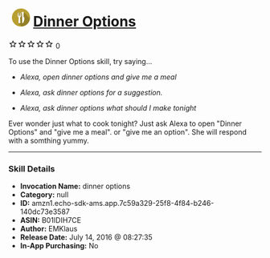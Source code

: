 # &nbsp;<img src="skill_icon" alt="Dinner Options icon" width="36"> [Dinner Options](http://alexa.amazon.com/#skills/amzn1.echo-sdk-ams.app.7c59a329-25f8-4f84-b246-140dc73e3587)
![0 stars](../../images/ic_star_border_black_18dp_1x.png)![0 stars](../../images/ic_star_border_black_18dp_1x.png)![0 stars](../../images/ic_star_border_black_18dp_1x.png)![0 stars](../../images/ic_star_border_black_18dp_1x.png)![0 stars](../../images/ic_star_border_black_18dp_1x.png) 0

To use the Dinner Options skill, try saying...

* *Alexa, open dinner options and give me a meal*

* *Alexa, ask dinner options for a suggestion.*

* *Alexa, ask dinner options what should I make tonight*

Ever wonder just what to cook tonight?
Just ask Alexa to open "Dinner Options" and "give me a meal".
or "give me an option".
She will respond with a somthing yummy.

***

### Skill Details

* **Invocation Name:** dinner options
* **Category:** null
* **ID:** amzn1.echo-sdk-ams.app.7c59a329-25f8-4f84-b246-140dc73e3587
* **ASIN:** B01IDIH7CE
* **Author:** EMKlaus
* **Release Date:** July 14, 2016 @ 08:27:35
* **In-App Purchasing:** No
